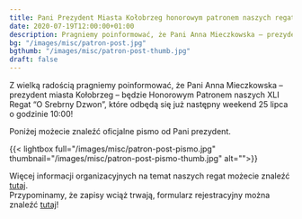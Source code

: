 ```yaml
---
title: Pani Prezydent Miasta Kołobrzeg honorowym patronem naszych regat
date: 2020-07-19T12:00:00+01:00
description: Pragniemy poinformować, że Pani Anna Mieczkowska – prezydent miasta Kołobrzeg – będzie Honorowym Patronem naszych XLI Regat “O Srebrny Dzwon”, które odbędą się 25 lipca.
bg: "/images/misc/patron-post.jpg"
bgthumb: "/images/misc/patron-post-thumb.jpg"
draft: false
---
```


Z wielką radością pragniemy poinformować, że Pani Anna Mieczkowska – prezydent miasta Kołobrzeg – będzie Honorowym Patronem naszych XLI Regat “O Srebrny Dzwon”, które odbędą się już następny weekend 25 lipca o godzinie 10:00!

Poniżej możecie znaleźć oficjalne pismo od Pani prezydent.

{{< lightbox full="/images/misc/patron-post-pismo.jpg" thumbnail="/images/misc/patron-post-pismo-thumb.jpg" alt="">}}

Więcej informacji organizacyjnych na temat naszych regat możecie znaleźć [tutaj](https://klubmorski.pl/aktualnosci/xli-regaty-o-srebrny-dzwon/).\
Przypominamy, że zapisy wciąż trwają, formularz rejestracyjny można znaleźć [tutaj](https://klubmorski.pl/formularz-regaty-xli-o-srebrny-dzwon/)!